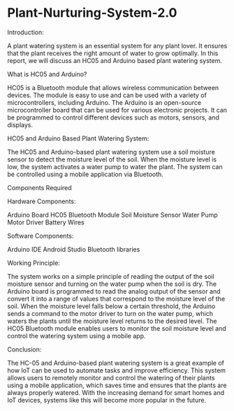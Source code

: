 # Plant-Nurturing-System-2.0

Introduction:

A plant watering system is an essential system for any plant lover. It ensures that the plant receives the right amount of water to grow optimally. In this report, we will discuss an HC05 and Arduino based plant watering system.

What is HC05 and Arduino?

HC05 is a Bluetooth module that allows wireless communication between devices. The module is easy to use and can be used with a variety of microcontrollers, including Arduino. The Arduino is an open-source microcontroller board that can be used for various electronic projects. It can be programmed to control different devices such as motors, sensors, and displays.

HC05 and Arduino Based Plant Watering System:

The HC05 and Arduino-based plant watering system use a soil moisture sensor to detect the moisture level of the soil. When the moisture level is low, the system activates a water pump to water the plant. The system can be controlled using a mobile application via Bluetooth.

Components Required

Hardware Components:

Arduino Board
HC05 Bluetooth Module
Soil Moisture Sensor
Water Pump
Motor Driver
Battery
Wires

Software Components:

Arduino IDE
Android Studio
Bluetooth libraries

Working Principle:

The system works on a simple principle of reading the output of the soil moisture sensor and turning on the water pump when the soil is dry. The Arduino board is programmed to read the analog output of the sensor and convert it into a range of values that correspond to the moisture level of the soil. When the moisture level falls below a certain threshold, the Arduino sends a command to the motor driver to turn on the water pump, which waters the plants until the moisture level returns to the desired level. The HC05 Bluetooth module enables users to monitor the soil moisture level and control the watering system using a mobile app.

Conclusion:

The HC-05 and Arduino-based plant watering system is a great example of how IoT can be used to automate tasks and improve efficiency. This system allows users to remotely monitor and control the watering of their plants using a mobile application, which saves time and ensures that the plants are always properly watered. With the increasing demand for smart homes and IoT devices, systems like this will become more popular in the future.
